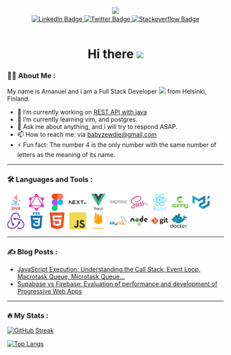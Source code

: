 <div id="header" align="center">
  <img src="https://media.giphy.com/media/i1JHRZSXO9LZZDHqii/giphy.gif" width="400"/>
  <div id="badges">
  <a href="https://www.linkedin.com/in/amanuel-ayezabu-86271a1a0/">
    <img src="https://img.shields.io/badge/LinkedIn-blue?style=for-the-badge&logo=linkedin&logoColor=white" alt="LinkedIn Badge"/>
  </a>
  <a href="https://twitter.com/professor_xv">
    <img src="https://img.shields.io/badge/Twitter-blue?style=for-the-badge&logo=twitter&logoColor=white" alt="Twitter Badge"/>
  </a>
  <a href="https://stackoverflow.com/users/15756133/amanuela97">
    <img src="https://img.shields.io/badge/Stackoverflow-orange?style=for-the-badge&logo=stackoverflow&logoColor=white" alt="Stackoverflow Badge"/>
  </a>
  </div>
  <img src="https://komarev.com/ghpvc/?username=amanuela97&style=flat-square&color=blue" alt=""/>
  <h1>
    Hi there
    <img src="https://media.giphy.com/media/hvRJCLFzcasrR4ia7z/giphy.gif" width="30px"/>
  </h1>
</div>

### 👨‍💻 About Me :  
My name is Amanuel and i am a Full Stack Developer <img src="https://media.giphy.com/media/WUlplcMpOCEmTGBtBW/giphy.gif" width="30"> from Helsinki, Finland.

- 🔭 I’m currently working on [REST API with java](https://github.com/amanuela97/fs12-java-spring-boot)
- 🌱 I’m currently learning vim, and postgres.
- 💬 Ask me about anything, and i will try to respond ASAP. 
- 📫 How to reach me: via babyzewdie@gmail.com
- ⚡ Fun fact: The number 4 is the only number with the same number of letters as the meaning of its name.

---
### :hammer_and_wrench: Languages and Tools :
<div>
  <img src="https://github.com/devicons/devicon/blob/master/icons/java/java-original-wordmark.svg" title="Java" alt="Java" width="40" height="40"/>&nbsp;
  <img src="https://github.com/devicons/devicon/blob/master/icons/graphql/graphql-plain.svg" title="graphql" alt="graphql" width="40" height="40"/>&nbsp;  
  <img src="https://github.com/devicons/devicon/blob/master/icons/figma/figma-original.svg" title="figma" alt="figma" width="40" height="40"/>&nbsp;
  <img src="https://github.com/devicons/devicon/blob/master/icons/nextjs/nextjs-original-wordmark.svg" title="nextjs" alt="nextjs" width="40" height="40"/>&nbsp;
  <img src="https://github.com/devicons/devicon/blob/master/icons/vuejs/vuejs-original-wordmark.svg" title="vuejs" alt="vuejs" width="40" height="40"/>&nbsp;
  <img src="https://github.com/devicons/devicon/blob/master/icons/express/express-original-wordmark.svg" title="express" alt="express" width="40" height="40"/>&nbsp;
  <img src="https://github.com/devicons/devicon/blob/master/icons/sass/sass-original.svg" title="sass" alt="sass" width="40" height="40"/>&nbsp
  <img src="https://github.com/devicons/devicon/blob/master/icons/react/react-original-wordmark.svg" title="React" alt="React" width="40" height="40"/>&nbsp;
  <img src="https://github.com/devicons/devicon/blob/master/icons/spring/spring-original-wordmark.svg" title="Spring" alt="Spring" width="40" height="40"/>&nbsp;
  <img src="https://github.com/devicons/devicon/blob/master/icons/materialui/materialui-original.svg" title="Material UI" alt="Material UI" width="40" height="40"/>&nbsp;
  <img src="https://github.com/devicons/devicon/blob/master/icons/redux/redux-original.svg" title="Redux" alt="Redux " width="40" height="40"/>&nbsp;
  <img src="https://github.com/devicons/devicon/blob/master/icons/css3/css3-plain-wordmark.svg"  title="CSS3" alt="CSS" width="40" height="40"/>&nbsp;
  <img src="https://github.com/devicons/devicon/blob/master/icons/html5/html5-original.svg" title="HTML5" alt="HTML" width="40" height="40"/>&nbsp;
  <img src="https://github.com/devicons/devicon/blob/master/icons/javascript/javascript-original.svg" title="JavaScript" alt="JavaScript" width="40" height="40"/>&nbsp;
  <img src="https://github.com/devicons/devicon/blob/master/icons/firebase/firebase-plain-wordmark.svg" title="Firebase" alt="Firebase" width="40" height="40"/>&nbsp;
  <img src="https://github.com/devicons/devicon/blob/master/icons/mysql/mysql-original-wordmark.svg" title="MySQL"  alt="MySQL" width="40" height="40"/>&nbsp;
  <img src="https://github.com/devicons/devicon/blob/master/icons/nodejs/nodejs-original-wordmark.svg" title="NodeJS" alt="NodeJS" width="40" height="40"/>&nbsp;
  <img src="https://github.com/devicons/devicon/blob/master/icons/git/git-original-wordmark.svg" title="Git" **alt="Git" width="40" height="40"/>
  <img src="https://github.com/devicons/devicon/blob/master/icons/docker/docker-original-wordmark.svg" title="Docker" **alt="Docker" width="40" height="40"/>

</div>

---

### :writing_hand: Blog Posts :
<!-- BLOG-POST-LIST:START -->
- [JavaScript Execution: Understanding the Call Stack, Event Loop, Macrotask Queue, Microtask Queue…](https://medium.com/@babyzewdie/javascript-execution-understanding-the-call-stack-event-loop-macrotask-queue-microtask-queue-35bb54fb1d69?source=rss-e012963f1a3f------2)
- [Supabase vs Firebase: Evaluation of performance and development of Progressive Web Apps](https://medium.com/@babyzewdie/supabase-vs-firebase-evaluation-of-performance-and-development-of-progressive-web-apps-c43766c40ccb?source=rss-e012963f1a3f------2)
<!-- BLOG-POST-LIST:END -->

---

### :fire: My Stats :
[![GitHub Streak](http://github-readme-streak-stats.herokuapp.com?user=amanuela97&theme=dark&background=000000)](https://git.io/streak-stats)

[![Top Langs](https://github-readme-stats.vercel.app/api/top-langs/?username=amanuela97&layout=compact&theme=vision-friendly-dark)](https://github.com/anuraghazra/github-readme-stats)



